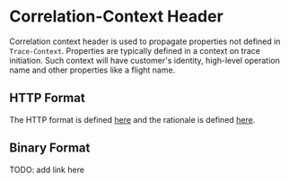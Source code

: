 # Correlation-Context Header

Correlation context header is used to propagate properties not defined in `Trace-Context`. Properties are typically defined in a context on trace initiation. Such context will have customer's identity, high-level operation name and other properties like a flight name. 

## HTTP Format
The HTTP format is defined [here](HTTP_HEADER_FORMAT.md) and the rationale is defined
[here](HTTP_HEADER_FORMAT_RATIONALE.md).

## Binary Format
TODO: add link here